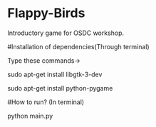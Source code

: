 # Flappy-Birds
Introductory game for OSDC workshop.


#Installation of dependencies(Through terminal)

Type these commands->
 
sudo apt-get install libgtk-3-dev

sudo apt-get install python-pygame


#How to run? (In terminal)

python main.py




